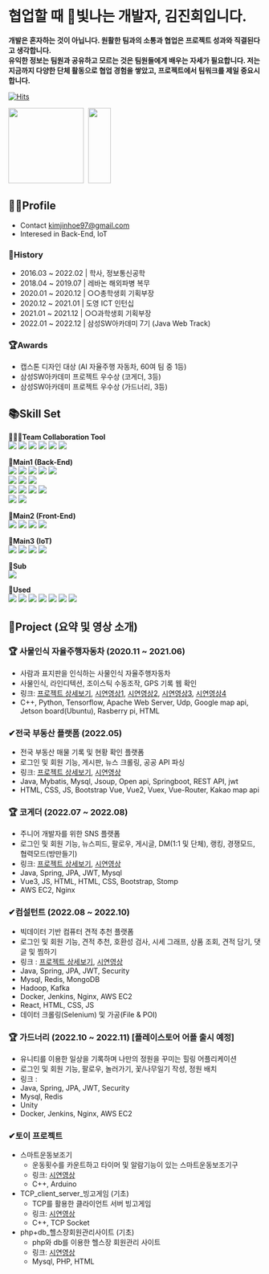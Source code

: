 # 협업할 때 🎇빛나는 개발자, 김진회입니다.
**개발은 혼자하는 것이 아닙니다. 원활한 팀과의 소통과 협업은 프로젝트 성과와 직결된다고 생각합니다.  
유익한 정보는 팀원과 공유하고 모르는 것은 팀원들에게 배우는 자세가 필요합니다. 저는 지금까지 다양한 단체 활동으로 협업 경험을 쌓았고, 프로젝트에서 팀워크를 제일 중요시합니다.**

[![Hits](https://hits.seeyoufarm.com/api/count/incr/badge.svg?url=https%3A%2F%2Fgithub.com%2FKimJinHoe&count_bg=%23BE83E1&title_bg=%2370329E&icon=&icon_color=%23E7E7E7&title=%EB%B0%A9%EB%AC%B8%EC%9E%90%EC%88%98&edge_flat=false)](https://hits.seeyoufarm.com)

<a href= "https://solved.ac/kku64r"> <img src="http://mazassumnida.wtf/api/v2/generate_badge?boj=kku64r" style="height:150px;"></img></a>
<a href="https://velog.io/@kku64r">
    <img src="http://img.shields.io/badge/-velog-1FC896?style=flat&logo=Velog&link=https://velog.io/@kku64r"
         style="width:30%; height:150px; margin-left:5px; margin-right:5px;"/>
</a>

## 👨‍💼Profile
- Contact kimjinhoe97@gmail.com
- Interesed in Back-End, IoT
### 📆History
- 2016.03 ~ 2022.02 | 학사, 정보통신공학
- 2018.04 ~ 2019.07 | 레바논 해외파병 복무
- 2020.01 ~ 2020.12 | ○○총학생회 기획부장
- 2020.12 ~ 2021.01 | 도영 ICT 인턴십
- 2021.01 ~ 2021.12 | ○○과학생회 기획부장
- 2022.01 ~ 2022.12 | 삼성SW아카데미 7기 (Java Web Track) 
### 🏆Awards
- 캡스톤 디자인 대상 (AI 자율주행 자동차, 60여 팀 중 1등)
- 삼성SW아카데미 프로젝트 우수상 (코게더, 3등)
- 삼성SW아카데미 프로젝트 우수상 (가드너리, 3등)

## 📚Skill Set
👨‍👦‍👦**Team Collaboration Tool**<br>
<img src="https://img.shields.io/badge/gitlab-FC6D26?style=for-the-badge&logo=gitlab&logoColor=white&width=20px"> <!-- 깃랩 -->
<img src="https://img.shields.io/badge/Jira-0052CC?style=for-the-badge&logo=jira software&logoColor=white&width=20px"> <!-- 지라 -->
<img src="https://img.shields.io/badge/notion-F24E1E?style=for-the-badge&logo=notion&logoColor=white&width=20px"> <!-- 노션 -->
<img src="https://img.shields.io/badge/postman-FF6C37?style=for-the-badge&logo=postman&logoColor=white&width=20px"> <!-- 포스트맨 -->
<img src="https://img.shields.io/badge/swagger-6DB33F?style=for-the-badge&logo=swagger&logoColor=white&width=20px"> <!-- swagger -->
<img src="https://img.shields.io/badge/figma-F24E1E?style=for-the-badge&logo=rest docs&logoColor=white&width=20px"> <!-- 피그마 -->

🌱**Main1 (Back-End)**<br>
<img src="https://img.shields.io/badge/JAVA-007396?style=for-the-badge&logo=java&logoColor=white&width=20px"> <!-- 자바 -->
<img src="https://img.shields.io/badge/JPA-000000?style=for-the-badge&logo=JPA&logoColor=white"> <!-- 스프링 -->
<img src="https://img.shields.io/badge/Spring-6DB33F?style=for-the-badge&logo=Spring&logoColor=white"> <!-- JPA -->
<img src="https://img.shields.io/badge/JSP-F37626?style=for-the-badge&logo=JSP&logoColor=white"> <!-- JSP -->
<img src="https://img.shields.io/badge/mybatis-E7352C?style=for-the-badge&logo=mybatis&logoColor=white"> <!-- mybatis -->
<br>
<img src="https://img.shields.io/badge/mysql-4479A1?style=for-the-badge&logo=mysql&logoColor=white"> <!-- mysql -->
<img src="https://img.shields.io/badge/mongodb-47A248?style=for-the-badge&logo=mongodb&logoColor=white"> <!-- mongodb -->
<img src="https://img.shields.io/badge/redis-DC382D?style=for-the-badge&logo=redis&logoColor=white"> <!-- redis -->
<br>
<img src="https://img.shields.io/badge/amazon ec2-FF9900?style=for-the-badge&logo=amazon ec2&logoColor=white"> <!-- aws ec2 -->
<img src="https://img.shields.io/badge/docker-2496ED?style=for-the-badge&logo=docker&logoColor=white"> <!-- docker -->
<img src="https://img.shields.io/badge/jenkins-D24939?style=for-the-badge&logo=jenkins&logoColor=white"> <!-- jenkins -->
<img src="https://img.shields.io/badge/nginx-009639?style=for-the-badge&logo=nginx&logoColor=white"> <!-- nginx -->
<br>
<img src="https://img.shields.io/badge/gradle-02303A?style=for-the-badge&logo=gradle&logoColor=white"> <!-- gradle -->
<img src="https://img.shields.io/badge/maven-C71A36?style=for-the-badge&logo=apache maven&logoColor=white"> <!-- maven -->

🌱**Main2 (Front-End)**<br>
<img src="https://img.shields.io/badge/vue.js-4FC08D?style=for-the-badge&logo=vue.js&logoColor=white"> <!-- vue -->
<img src="https://img.shields.io/badge/javascript-F7DF1E?style=for-the-badge&logo=javascript&logoColor=black"> <!-- js -->
<img src="https://img.shields.io/badge/html-E34F26?style=for-the-badge&logo=html5&logoColor=white"> <!-- html -->
<img src="https://img.shields.io/badge/css-1572B6?style=for-the-badge&logo=css3&logoColor=white"> <!-- css -->

🌱**Main3 (IoT)**<br>
<img src="https://img.shields.io/badge/C++-00599C?style=for-the-badge&logo=C++&logoColor=white">
<img src="https://img.shields.io/badge/Raspberry Pi-A22846?style=for-the-badge&logo=Raspberry Pi&logoColor=white">
<img src="https://img.shields.io/badge/Arduino-00979D?style=for-the-badge&logo=Arduino&logoColor=white">
<img src="https://img.shields.io/badge/Linux-FCC624?style=for-the-badge&logo=Linux&logoColor=white">

🌱**Sub**<br>
<img src="https://img.shields.io/badge/Python-3776AB?style=for-the-badge&logo=Python&logoColor=black">

🌱**Used**<br>
<img src="https://img.shields.io/badge/TensorFlow-FF6F00?style=for-the-badge&logo=TensorFlow&logoColor=white">
<img src="https://img.shields.io/badge/YOLO-00FFFF?style=for-the-badge&logo=YOLO&logoColor=white">
<img src="https://img.shields.io/badge/jquery-0769AD?style=for-the-badge&logo=jquery&logoColor=white">
<img src="https://img.shields.io/badge/JWT-000000?style=for-the-badge&logo=JSON Web Tokens&logoColor=white">
<img src="https://img.shields.io/badge/Node.js-339933?style=for-the-badge&logo=Node.js&logoColor=white">
<img src="https://img.shields.io/badge/PHP-777BB4?style=for-the-badge&logo=PHP&logoColor=white">
<img src="https://img.shields.io/badge/bootstrap-7952B3?style=for-the-badge&logo=bootstrap&logoColor=white"> <!-- bootstrap -->



## 📑Project (요약 및 영상 소개)
### 🏆 사물인식 자율주행자동차 (2020.11 ~ 2021.06)
- 사람과 표지판을 인식하는 사물인식 자율주행자동차
- 사물인식, 라인디텍션, 조이스틱 수동조작, GPS 기록 웹 확인
- 링크: <a href="https://github.com/KimJinHoe/Object-Detection-Selft-driving-car">프로젝트 상세보기</a>, <a href="https://youtu.be/qqEinrXe1Xc">시연영상1</a>, <a href="https://youtu.be/dDcg7obU7f8">시연영상2</a>, <a href="https://youtu.be/HmNBLpgIgf8">시연영상3</a>, <a href="https://youtu.be/qWFQqPSNTcI">시연영상4</a><br>
- C++, Python, Tensorflow, Apache Web Server, Udp, Google map api, Jetson board(Ubuntu), Rasberry pi, HTML

### ✔전국 부동산 플랫폼 (2022.05)
- 전국 부동산 매물 기록 및 현황 확인 플랫폼
- 로그인 및 회원 기능, 게시판, 뉴스 크롤링, 공공 API 파싱
- 링크: <a href="https://github.com/KimJinHoe/ApartmentSaleRecordPlatform">프로젝트 상세보기</a>, <a href="https://youtu.be/gKxUcRZ2uz0">시연영상</a> <br>
- Java, Mybatis, Mysql, Jsoup, Open api, Springboot, REST API, jwt
- HTML, CSS, JS, Bootstrap Vue, Vue2, Vuex, Vue-Router, Kakao map api

### 🏆 코게더 (2022.07 ~ 2022.08)
- 주니어 개발자를 위한 SNS 플랫폼
- 로그인 및 회원 기능, 뉴스피드, 팔로우, 게시글, DM(1:1 및 단체), 랭킹, 경쟁모드, 협력모드(방만들기)
- 링크: <a href="https://github.com/KimJinHoe/Cogether">프로젝트 상세보기</a>, <a href="https://youtu.be/CAdFhVhvNr4">시연영상</a><br>
- Java, Spring, JPA, JWT, Mysql
- Vue3, JS, HTML, HTML, CSS, Bootstrap, Stomp
- AWS EC2, Nginx

### ✔컴설턴트 (2022.08 ~ 2022.10)
- 빅데이터 기반 컴퓨터 견적 추천 플랫폼
- 로그인 및 회원 기능, 견적 추천, 호환성 검사, 시세 그래프, 상품 조회, 견적 담기, 댓글 및 찜하기 
- 링크 : <a href="https://github.com/KimJinHoe/Comsultant">프로젝트 상세보기</a>, <a href="https://www.youtube.com/watch?v=UzseH60O1V8">시연영상</a><br>
- Java, Spring, JPA, JWT, Security
- Mysql, Redis, MongoDB
- Hadoop, Kafka
- Docker, Jenkins, Nginx, AWS EC2
- React, HTML, CSS, JS
- 데이터 크롤링(Selenium) 및 가공(File & POI)

### 🏆 가드너리 (2022.10 ~ 2022.11) [플레이스토어 어플 출시 예정]
- 유니티를 이용한 일상을 기록하며 나만의 정원을 꾸미는 힐링 어플리케이션
- 로그인 및 회원 기능, 팔로우, 놀러가기, 꽃/나무일기 작성, 정원 배치
- 링크 :
- Java, Spring, JPA, JWT, Security
- Mysql, Redis
- Unity
- Docker, Jenkins, Nginx, AWS EC2

### ✔토이 프로젝트
- 스마트운동보조기
    - 운동횟수를 카운트하고 타이머 및 알람기능이 있는 스마트운동보조기구
    - 링크: <a href="https://youtu.be/taXZsPlkWdA">시연영상</a><br>
    - C++, Arduino 
- TCP_client_server_빙고게임 (기초)
    - TCP를 활용한 클라이언트 서버 빙고게임
    - 링크: <a href="https://youtu.be/U41Uf3tsJYA">시연영상</a><br>
    - C++, TCP Socket
- php+db_헬스장회원관리사이트 (기초)
    - php와 db를 이용한 헬스장 회원관리 사이트
    - 링크: <a href="https://youtu.be/3FmeCHIPPu0">시연영상</a><br>
    - Mysql, PHP, HTML
